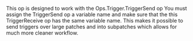 This op is designed to work with the Ops.Trigger.TriggerSend op
You must assign the TriggerSend op a variable name and make sure that the this TriggerReceive op has the same variable name.
This makes it possible to send triggers over large patches and into subpatches which allows for much more cleaner workflow.

